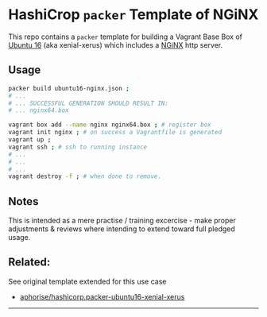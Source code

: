 # HashiCrop `packer` Template of NGiNX
This repo contains a `packer` template for building a Vagrant Base Box of [Ubuntu 16](http://releases.ubuntu.com) (aka xenial-xerus) which includes a [NGiNX](https://nginx.org/en/) http server.


## Usage
```bash
packer build ubuntu16-nginx.json ;
# ...
# ... SUCCESSFUL GENERATION SHOULD RESULT IN:
# ... nginx64.box

vagrant box add --name nginx nginx64.box ; # register box
vagrant init nginx ; # on success a Vagrantfile is generated
vagrant up ;
vagrant ssh ; # ssh to running instance
# ...
# ...
# ...
vagrant destroy -f ; # when done to remove.
```


## Notes
This is intended as a mere practise / training excercise - make proper adjustments & reviews where intending to extend toward full pledged usage.


## Related:
See original template extended for this use case 
 * [aphorise/hashicorp.packer-ubuntu16-xenial-xerus](https://github.com/aphorise/hashicorp.packer-ubuntu16-xenial-xerus)
------

